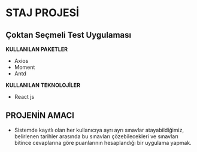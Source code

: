 # STAJ PROJESİ
## Çoktan Seçmeli Test Uygulaması

**KULLANILAN PAKETLER**
* Axios
* Moment
* Antd

**KULLANILAN TEKNOLOJİLER**
* React js
 
## PROJENİN AMACI
* Sistemde kayıtlı olan her kullanıcıya ayrı ayrı sınavlar atayabildiğimiz, belirlenen tarihler arasında bu sınavları çözebilecekleri ve sınavları bitince cevaplarına göre puanlarının hesaplandığı bir uygulama yapmak. 

